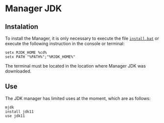# Manager JDK

## Instalation
To install the Manager, it is only necessary to execute the file [`install.bat`](https://github.com/anewri32/mjdk/blob/main/install.bat) or execute the following instruction in the console or terminal:
```commandline
setx MJDK_HOME %cd%
setx PATH "%PATH%";"%MJDK_HOME%"
```
The terminal must be located in the location where Manager JDK was downloaded.

## Use
The JDK manager has limited uses at the moment, which are as follows:
```commandline
mjdk
install jdk11
use jdk11

```
